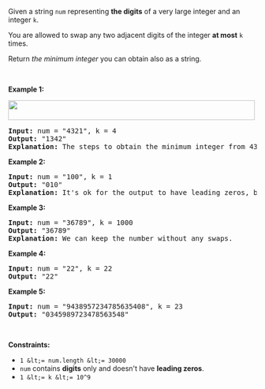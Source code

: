 Given a string `` num `` representing __the digits__ of&nbsp;a very large integer and an integer `` k ``.

You are allowed to swap any two adjacent digits of the integer __at most__ `` k `` times.

Return _the minimum integer_ you can obtain also as a string.

&nbsp;

__Example 1:__

<img alt="" src="https://assets.leetcode.com/uploads/2020/06/17/q4_1.jpg" style="width: 500px; height: 40px;"/>

<pre>
<strong>Input:</strong> num = "4321", k = 4
<strong>Output:</strong> "1342"
<strong>Explanation:</strong> The steps to obtain the minimum integer from 4321 with 4 adjacent swaps are shown.
</pre>

__Example 2:__

<pre>
<strong>Input:</strong> num = "100", k = 1
<strong>Output:</strong> "010"
<strong>Explanation:</strong> It's ok for the output to have leading zeros, but the input is guaranteed not to have any leading zeros.
</pre>

__Example 3:__

<pre>
<strong>Input:</strong> num = "36789", k = 1000
<strong>Output:</strong> "36789"
<strong>Explanation:</strong> We can keep the number without any swaps.
</pre>

__Example 4:__

<pre>
<strong>Input:</strong> num = "22", k = 22
<strong>Output:</strong> "22"
</pre>

__Example 5:__

<pre>
<strong>Input:</strong> num = "9438957234785635408", k = 23
<strong>Output:</strong> "0345989723478563548"
</pre>

&nbsp;

__Constraints:__

*   `` 1 &lt;= num.length &lt;= 30000 ``
*   `` num `` contains __digits__ only and doesn't have __leading zeros__.
*   `` 1 &lt;= k &lt;= 10^9 ``
